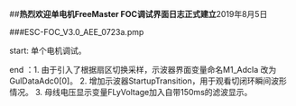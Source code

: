 ﻿##********热烈欢迎单电机FreeMaster FOC调试界面日志正式建立********2019年8月5日

###ESC-FOC_V3.0_AEE_0723a.pmp  

start: 单个电机调试。 

end  ：1. 由于引入了根据扇区切换采样，示波器界面变量命名M1_AdcIa 改为 GulDataAdc0[0]。 
       2. 增加示波器StartupTransition，用于观看切闭环瞬间波形情况。 
       3. 母线电压显示变量FLyVoltage加入自带150ms的滤波显示。
